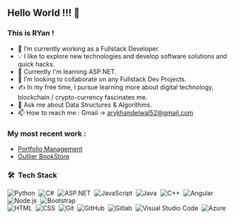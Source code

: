 ## Hello World !!! 👋
### This is RYan !

- 🔭 I’m currently working as a Fullstack Developer.
- 💡 I like to explore new technologies and develop software solutions and quick hacks.
- 🌱 Currently I'm learning ASP.NET.
- 👯 I’m looking to collaborate on any Fullstack Dev Projects.
- ✍️ In my free time, I pursue learning more about digital technology, blockchain / crypto-currency fascinates me.
- 💬 Ask me about Data Structures & Algorithms.
- 📫 How to reach me : Gmail -> arykhandelwal52@gmail.com 

### My most recent work : 
- [Portfolio Management](<https://github.com/ryan3142/PortfolioManagement>)
- [Outlier BookStore](<https://github.com/ryan3142/Asp-Net-Core-Projects/tree/master/OutLierBookStore>)


### 🛠 &nbsp;Tech Stack

![Python](https://img.shields.io/badge/-Python-05122A?style=flat&logo=python)&nbsp;
![C#](https://img.shields.io/badge/C%23-239120?style=for-the-badge&logo=c-sharp&logoColor=white)&nbsp;
![ASP.NET](https://img.shields.io/badge/.NET-5C2D91?style=for-the-badge&logo=.net&logoColor=white)&nbsp;
![JavaScript](https://img.shields.io/badge/-JavaScript-05122A?style=flat&logo=javascript)&nbsp;
![Java](https://img.shields.io/badge/-Java-05122A?style=flat&logo=Java&logoColor=FFA518)&nbsp;
![C++](https://img.shields.io/badge/-C++-05122A?style=flat&logo=C%2B%2B&logoColor=00599C)&nbsp;
![Angular](https://img.shields.io/badge/Angular-DD0031?style=for-the-badge&logo=angular&logoColor=white)&nbsp;
![Node.js](https://img.shields.io/badge/-Node.js-05122A?style=flat&logo=node.js)&nbsp;
![Bootstrap](https://img.shields.io/badge/-Bootstrap-05122A?style=flat&logo=bootstrap&logoColor=563D7C)\
![HTML](https://img.shields.io/badge/-HTML-05122A?style=flat&logo=HTML5)&nbsp;
![CSS](https://img.shields.io/badge/-CSS-05122A?style=flat&logo=CSS3&logoColor=1572B6)&nbsp;
![Git](https://img.shields.io/badge/-Git-05122A?style=flat&logo=git)&nbsp;
![GitHub](https://img.shields.io/badge/-GitHub-05122A?style=flat&logo=github)&nbsp;
![Gitlab](https://img.shields.io/badge/GitLab-330F63?style=for-the-badge&logo=gitlab&logoColor=white)&nbsp;
![Visual Studio Code](https://img.shields.io/badge/-Visual%20Studio%20Code-05122A?style=flat&logo=visual-studio-code&logoColor=007ACC)&nbsp;
![Azure](https://img.shields.io/badge/Microsoft_Azure-0089D6?style=for-the-badge&logo=microsoft-azure&logoColor=white)&nbsp;
